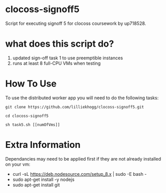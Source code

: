 # clocoss-signoff5

Script for executing signoff 5 for clocoss coursework by up718528.

# what does this script do?
1. updated sign-off task 1 to use preemptible instances
2. runs at least 8 full-CPU VMs when testing

# How To Use
To use the distributed worker app you will need to do the following tasks:

``` git clone https://github.com/lilliekhogg/clocoss-signoff5.git ```

``` cd clocoss-signoff5 ```

``` sh task5.sh [[numOfVms]] ```


# Extra Information
Dependancies may need to be applied first if they are not already installed on your vm:
- curl -sL https://deb.nodesource.com/setup_8.x | sudo -E bash -
- sudo apt-get install -y nodejs
- sudo apt-get install git
